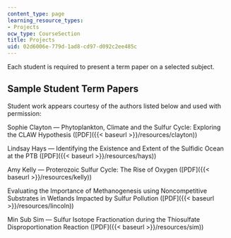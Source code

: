 ```yaml
---
content_type: page
learning_resource_types:
- Projects
ocw_type: CourseSection
title: Projects
uid: 02d6006e-779d-1ad8-cd97-d092c2ee485c
---
```


Each student is required to present a term paper on a selected subject.

Sample Student Term Papers
--------------------------

Student work appears courtesy of the authors listed below and used with permission:

Sophie Clayton — Phytoplankton, Climate and the Sulfur Cycle: Exploring the CLAW Hypothesis ([PDF]({{< baseurl >}}/resources/clayton))

Lindsay Hays — Identifying the Existence and Extent of the Sulfidic Ocean at the PTB ([PDF]({{< baseurl >}}/resources/hays))

Amy Kelly — Proterozoic Sulfur Cycle: The Rise of Oxygen ([PDF]({{< baseurl >}}/resources/kelly))

Evaluating the Importance of Methanogenesis using Noncompetitive Substrates in Wetlands Impacted by Sulfur Pollution ([PDF]({{< baseurl >}}/resources/lincoln))

Min Sub Sim — Sulfur Isotope Fractionation during the Thiosulfate Disproportionation Reaction ([PDF]({{< baseurl >}}/resources/sim))